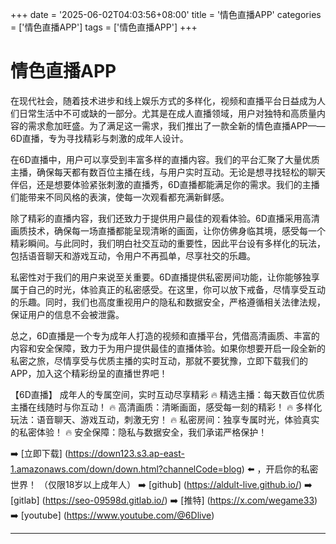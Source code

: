 +++
date = '2025-06-02T04:03:56+08:00'
title = '情色直播APP'
categories = ['情色直播APP']
tags = ['情色直播APP']
+++

# 情色直播APP

在现代社会，随着技术进步和线上娱乐方式的多样化，视频和直播平台日益成为人们日常生活中不可或缺的一部分。尤其是在成人直播领域，用户对独特和高质量内容的需求愈加旺盛。为了满足这一需求，我们推出了一款全新的情色直播APP——6D直播，专为寻找精彩与刺激的成年人设计。

在6D直播中，用户可以享受到丰富多样的直播内容。我们的平台汇聚了大量优质主播，确保每天都有数百位主播在线，与用户实时互动。无论是想寻找轻松的聊天伴侣，还是想要体验紧张刺激的直播秀，6D直播都能满足你的需求。我们的主播们能带来不同风格的表演，使每一次观看都充满新鲜感。

除了精彩的直播内容，我们还致力于提供用户最佳的观看体验。6D直播采用高清画质技术，确保每一场直播都能呈现清晰的画面，让你仿佛身临其境，感受每一个精彩瞬间。与此同时，我们明白社交互动的重要性，因此平台设有多样化的玩法，包括语音聊天和游戏互动，令用户不再孤单，尽享社交的乐趣。

私密性对于我们的用户来说至关重要。6D直播提供私密房间功能，让你能够独享属于自己的时光，体验真正的私密感受。在这里，你可以放下戒备，尽情享受互动的乐趣。同时，我们也高度重视用户的隐私和数据安全，严格遵循相关法律法规，保证用户的信息不会被泄露。

总之，6D直播是一个专为成年人打造的视频和直播平台，凭借高清画质、丰富的内容和安全保障，致力于为用户提供最佳的直播体验。如果你想要开启一段全新的私密之旅，尽情享受与优质主播的实时互动，那就不要犹豫，立即下载我们的APP，加入这个精彩纷呈的直播世界吧！

【6D直播】
成年人的专属空间，实时互动尽享精彩
🔥 精选主播：每天数百位优质主播在线随时与你互动！
🔥 高清画质：清晰画面，感受每一刻的精彩！
🔥 多样化玩法：语音聊天、游戏互动，刺激无穷！
🔥 私密房间：独享专属时光，体验真实的私密体验！
🔥 安全保障：隐私与数据安全，我们承诺严格保护！

➡️ [立即下载] (https://down123.s3.ap-east-1.amazonaws.com/down/down.html?channelCode=blog) ⬅️ ，开启你的私密世界！
（仅限18岁以上成年人）
➡️ [github] (https://aldult-live.github.io/)
➡️ [gitlab] (https://seo-09598d.gitlab.io/)
➡️ [推特] (https://x.com/wegame33)
➡️ [youtube] (https://www.youtube.com/@6Dlive)

---
